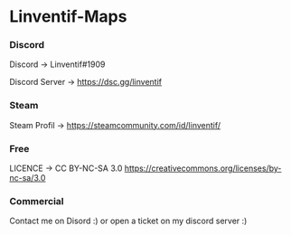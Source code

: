 # Linventif-Maps

### Discord
Discord -> Linventif#1909

Discord Server -> https://dsc.gg/linventif

### Steam
Steam Profil -> https://steamcommunity.com/id/linventif/


### Free
LICENCE -> CC BY-NC-SA 3.0
https://creativecommons.org/licenses/by-nc-sa/3.0

### Commercial
Contact me on Disord :) or open a ticket on my discord server :) 